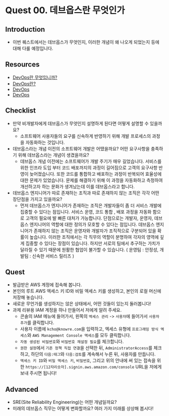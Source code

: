 # Quest 00. 데브옵스란 무엇인가

## Introduction
* 이번 퀘스트에서는 데브옵스가 무엇인지, 이러한 개념이 왜 나오게 되었는지 등에 대해 다룰 예정입니다.

## Resources
* [DevOps란 무엇입니까?](https://aws.amazon.com/ko/devops/what-is-devops/)
* [DevOps란?](https://azure.microsoft.com/ko-kr/overview/what-is-devops/)
* [DevOps](https://cloud.google.com/devops/?hl=ko)
* [DevOps](https://en.wikipedia.org/wiki/DevOps)

## Checklist
* 만약 비개발자에게 데브옵스가 무엇인지 설명하게 된다면 어떻게 설명할 수 있을까요?
  * 소프트웨어 사용자들의 요구를 신속하게 반영하기 위해 개발 프로세스의 과정을  자동화하는 것입니다.
* 데브옵스라는 개념 이전의 소프트웨어 개발은 어땠을까요? 어떤 요구사항을 충족하기 위해 데브옵스라는 개념이 생겼을까요?
  * 데브옵스 개념 이전에는 소프트웨어가 개발 주기가 매우 길었습니다. 서비스를 위한 인프라 도입 부터 코드 배포까지의 과정이 길어짐으로 고객의 요구사항 반영이 늦어졌습니다. 또한 코드를 통합하고 배포하는 과정이 반복되어 효율성에 대한 문제가 있었습니다. 문제를 해결하기 위해 이 과정을 자동화하고 측정하여 개선하고자 하는 문화가 생겨났는데 이를 데브옵스라고 합니다.
* 데브옵스 엔지니어가 따로 존재하는 조직과 따로 존재하지 않는 조직은 각각 어떤 장단점을 가지고 있을까요?
  * 먼저 데브옵스가 엔지니어가 존재하는 조직은 개발자들이 좀 더 서비스 개발에 집중할 수 있다는 점입니다. 
서비스 운영, 코드 통합 , 배포 과정을 자동화 함으로 고객의 필요에 발 빠른 대처가 가능합니다.
단점으로는 개발자, 운영자, 데브옵스 엔지니어의 역할에 대한 정의가 모호할 수 있다는 점입니다.
데브옵스 엔지니어가 존재하지 않는 조직은 운영자와 개발자가 조직적으로 구분되어 있을 확률이 높습니다.
이러한 조직에서는 각 직무의 역할이 분명하여 각자의 영역에 깊게 집중할 수 있다는 장점이 있습니다.
하지만 서로의 팀에서 추구하는 가치가 달라질 수 있기 때문에 원활한 협업이 불가할 수 있습니다. 
( 운영팀 : 안정성, 개발팀 : 신속한 서비스 릴리즈 )

## Quest
* 발급받은 AWS 계정에 접속해 봅니다.
* 본인의 루트 AWS 엑세스 키 ID와 비밀 엑세스 키를 생성하고, 본인의 로컬 머신에 저장해 놓습니다.
* 새로운 무언가를 생성하지는 않은 상태에서, 어떤 것들이 있는지 둘러봅니다!
* 과제 리뷰용 IAM 계정을 하나 만들어서 저에게 알려 주세요.
  * 콘솔의 IAM 메뉴에 들어가서, 왼쪽의 `엑세스 관리` -> `사용자`에 들어가서 `사용자 추가`를 클릭합니다.
  * 사용자 이름에 `kcho@knowre.com`을 입력하고, 엑세스 유형에 `프로그래밍 방식 엑세스`와 `AWS Management Console 액세스`를 모두 클릭합니다.
  * `자동 생성된 비밀번호`와 `비밀번호 재설정 필요`를 체크합니다.
  * `권한 설정`에서 `기존 정책 직접 연결`을 선택한 뒤, `AdministratorAccess`를 체크하고, 하단의 `다음:태그`와 `다음:검토`를 계속해서 누른 뒤, 사용자를 만듭니다.
  * `액세스 키 ID`와 `비밀 액세스 키`, `비밀번호`, 그리고 위의 안내에 써 있는 접속을 위한 `https://[12자리숫자].signin.aws.amazon.com/console` URL을 저에게 보내 주시면 됩니다!

## Advanced
* SRE(Site Reliability Engineering)는 어떤 개념일까요?
* 미래의 데브옵스 직무는 어떻게 변화할까요? 여러 가지 미래를 상상해 봅시다!

